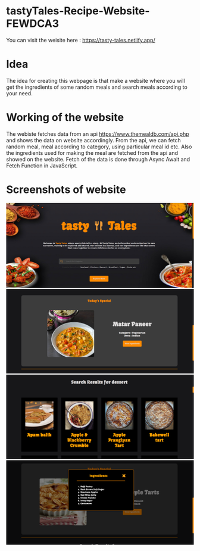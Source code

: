 # tastyTales-Recipe-Website-FEWDCA3
You can visit the weisite here : https://tasty-tales.netlify.app/

# Idea 
The idea for creating this webpage is that make a website where you will get the ingredients of some random meals and search meals according to your need. 

# Working of the website
The webiste fetches data from an api https://www.themealdb.com/api.php and shows the data on website accordingly. From the api, we can fetch random meal, meal according to category, using particular meal id etc. Also the ingredients used for making the meal are fetched from the api and showed on the website. 
Fetch of the data is done through Async Await and Fetch Function in JavaScript. 

# Screenshots of website
![Alt text](Assests/Homepage.png)
![Alt text](<Assests/Screenshot 2023-12-20 112001.png>)
![Alt text](<Assests/Screenshot 2023-12-20 112051.png>)
![Alt text](<Assests/Screenshot 2023-12-20 112125.png>)
